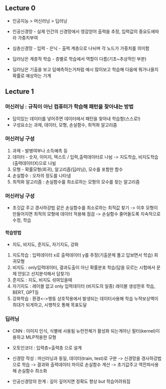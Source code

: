## Lecture 0

 - 인공지능 > 머신러닝 > 딥러닝<br>
 - 인공신경망 - 실제 인간의 신경망에서 영감얻어 출력을 추정, 입력값의 중요도에따라 가중치부여

 - 심층신경망 - 입력 - 은닉 - 출력 계층으로 나뉘며 각 노드가 가중치를 의미함

 - 딥러닝은 계층적 학습 - 층별로 학습에서 역할이 다름(기초~추상적인 부분)

 - 딥러닝은 기출을 보고 답예측하는거처럼 예시 많이보고 학습해 다음에 뭐가나올지 확률로 예상하는 기계


 ## Lecture 1
### 머신러닝 : 규칙이 아닌 컴퓨터가 학습해 패턴을 찾아내는 방법
- 답이있는 데이터를 넣어주면 데이터에서 패턴을 찾아내 학습함(스스로!)
- 구성요소는 과제, 데이터, 모형, 손실함수, 최적화 알고리즘
### 머신러닝 구성
1) 과제 - 발병여부나 소득예측 등
2) 데이터 - 숫자, 이미지, 텍스트 / 입력,출력데이터로 나뉨 -> 지도학습, 비지도학습(출력데이터X)으로 나뉨
3) 모형 - 확률모형(회귀), 알고리즘(딥러닝), 모수를 포함한 함수
4) 손실함수 : 오차의 정도를 나타냄 
5) 최적화 알고리즘 : 손실함수를 최소로하는 모형의 모수를 찾는 알고리즘

### 머신러닝 구성
 - 초깃값 주고 경사하강법 같은 손실함수를 최소로하는 최적값 찾기 -> 이후 모형이 만들어지면 최적의 모형에 데이터 적용해 점검 -> 손실함수 줄어들도록 지속적으로 수정, 학습



#### 학습방법
 - 지도, 비지도, 준지도, 자기지도, 강화
 1) 지도학습 : 입력데이터 x로 출력데이터 y를 추정(기출문제 풀고 답보면서 학습) 회귀모형
 2) 비지도 : only입력데이터, 결과도출이 아닌 확률분포 학습(답을 모르는 시험에서 문제 안읽고 선지분석해서 답찾기)
 3) 준지도 : 지도, 비지도 섞여있을때
 4) 자기지도 : 레이블 없고 only 입력데이터 (비지도의 일종) 레이블 생성한후 학습, BERT, GPT등
 5) 강화학습 : 환경<->행동 상호작용에서 발생되는 데이터사용해 학습 누적보상액이 최대가 되게하고, 시행착오 통해 목표도달

### 딥러닝
 - CNN : 이미지 인식, 식별에 사용됨 뉴런전체가 활성화 되는게아닌 필터(kernel)이용하고 MLP적용한 모형
 - 오토인코더 : 입력층=출력층 으로 설계
 
- 신경망 작성 : 머신러닝과 동일, 데이터(train, test)로 구분 -> 신경망을 경사하강법으로 학습 -> 결과와 출력데이터 차이로 손실함수 계산 -> 초기값주고 역전파사용해 손실함수 최소화

- 인공신경망의 한계 : 깊이 깊어지면 정확도 향상 but 학습어려워짐


